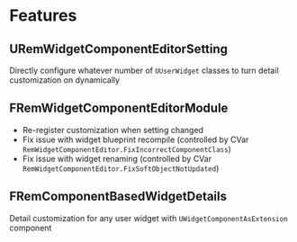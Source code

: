 # Features
## URemWidgetComponentEditorSetting
Directly configure whatever number of `UUserWidget` classes to turn detail customization on dynamically

## FRemWidgetComponentEditorModule
- Re-register customization when setting changed
- Fix issue with widget blueprint recompile (controlled by CVar `RemWidgetComponentEditor.FixIncorrectComponentClass`)
- Fix issue with widget renaming            (controlled by CVar `RemWidgetComponentEditor.FixSoftObjectNotUpdated`)

## FRemComponentBasedWidgetDetails
Detail customization for any user widget with `UWidgetComponentAsExtension` component